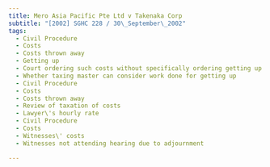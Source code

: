 ```yaml
---
title: Mero Asia Pacific Pte Ltd v Takenaka Corp 
subtitle: "[2002] SGHC 228 / 30\_September\_2002"
tags:
  - Civil Procedure
  - Costs
  - Costs thrown away
  - Getting up
  - Court ordering such costs without specifically ordering getting up costs
  - Whether taxing master can consider work done for getting up
  - Civil Procedure
  - Costs
  - Costs thrown away
  - Review of taxation of costs
  - Lawyer\'s hourly rate
  - Civil Procedure
  - Costs
  - Witnesses\' costs
  - Witnesses not attending hearing due to adjournment

---
```


